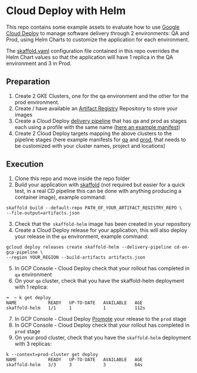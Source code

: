 # Cloud Deploy with Helm

This repo contains some example assets to evaluate how to use [Google Cloud Deploy](https://cloud.google.com/deploy/docs/overview) to manage software delivery through 2 environments: QA and Prod, using Helm Charts to customize the application for each environment.

The [skaffold.yaml](skaffold.yaml) configuration file contained in this repo overrides the Helm Chart values so that the application will have 1 replica in the QA environment and 3 in Prod.


## Preparation



1. Create 2 GKE Clusters, one for the qa environment and the other for the prod environment.
2. Create / have available an [Artifact Registry](https://cloud.google.com/artifact-registry) Repository to store your images
3. Create a Cloud Deploy [delivery pipeline](https://cloud.google.com/deploy/docs/deploying-application#creating_your_delivery_pipeline) that has qa and prod as stages each using a profile with the same name ([here an example manifest](clouddeploy-config/delivery-pipeline.yaml))
4. Create 2 Cloud Deploy targets mapping the above clusters to the pipeline stages (here example manifests for [qa](clouddeploy-config/target-qa.yaml) and [prod](clouddeploy-config/target-prod.yaml), that needs to be customized with your cluster names, project and locations)


## Execution



1. Clone this repo and move inside the repo folder
2. Build your application with [skaffold](https://skaffold.dev/) (not required but easier for a quick test, in a real CD pipeline this can be done with anything producing a container image), example command:

	


```
skaffold build --default-repo PATH_OF_YOUR_ARTIFACT_REGISTRY_REPO \ 
--file-output=artifacts.json
```



3. Check that the` skaffold-helm` image has been created in your repository
4. Create a Cloud Deploy release for your application, this will also deploy your release in the `qa` environment, example command:


```
gcloud deploy releases create skaffold-helm --delivery-pipeline cd-on-gcp-pipeline \
--region YOUR_REGION --build-artifacts artifacts.json
```



5. In GCP Console - Cloud Deploy check that your rollout has completed in `qa` environment
6. On your `qa` cluster, check that you have the skaffold-helm deployment with 1 replica:


```
➜  ~ k get deploy
NAME            READY   UP-TO-DATE   AVAILABLE   AGE
skaffold-helm   1/1     1            1           112s
```



7. In GCP Console - Cloud Deploy [Promote](https://cloud.google.com/deploy/docs/deploying-application#promoting_a_release) your release to the `prod` stage
8. In GCP Console - Cloud Deploy check that your rollout has completed in `prod` stage
9. On your prod cluster, check that you have the `skaffold-helm` deployment with 3 replicas:


```
k --context=prod-cluster get deploy
NAME            READY   UP-TO-DATE   AVAILABLE   AGE
skaffold-helm   3/3     3            3           64s
```